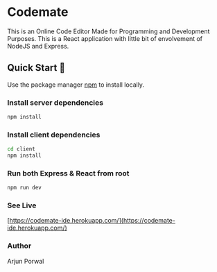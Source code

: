 # Codemate 

This is an Online Code Editor Made for Programming and Development Purposes. This is a React application with little bit of envolvement of NodeJS and Express.

## Quick Start 🚀

Use the package manager [npm](https://www.npmjs.com/) to install locally.
### Install server dependencies

```bash
npm install
```

### Install client dependencies

```bash
cd client
npm install
```

### Run both Express & React from root

```bash
npm run dev
```

### See Live
[https://codemate-ide.herokuapp.com/](https://codemate-ide.herokuapp.com/)

### Author
Arjun Porwal